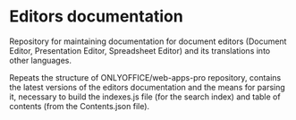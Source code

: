 # Editors documentation
Repository for maintaining documentation for document editors (Document Editor, Presentation Editor, Spreadsheet Editor) and its translations into other languages.

Repeats the structure of ONLYOFFICE/web-apps-pro repository, contains the latest versions of the editors documentation and the means for parsing it, necessary to build the indexes.js file (for the search index) and table of contents (from the Contents.json file).
